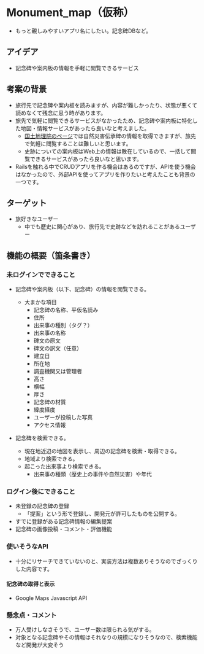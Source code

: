 # Monument_map（仮称）
- もっと親しみやすいアプリ名にしたい。記念碑DBなど。

## アイデア
- 記念碑や案内板の情報を手軽に閲覧できるサービス

## 考案の背景
- 旅行先で記念碑や案内板を読みますが、内容が難しかったり、状態が悪くて読めなくて残念に思う時があります。
- 旅先で気軽に閲覧できるサービスがなかったため、記念碑や案内板に特化した地図・情報サービスがあったら良いなと考えました。
  - [国土地理院のページ](https://www.gsi.go.jp/bousaichiri/denshouhi_download.html)では自然災害伝承碑の情報を取得できますが、旅先で気軽に閲覧することは難しいと思います。
  - 史跡についての案内板はWeb上の情報は散在しているので、一括して閲覧できるサービスがあったら良いなと思います。
- Railsを触れる中でCRUDアプリを作る機会はあるのですが、APIを使う機会はなかったので、外部APIを使ってアプリを作りたいと考えたことも背景の一つです。

## ターゲット
- 旅好きなユーザー
  - 中でも歴史に関心があり、旅行先で史跡などを訪れることがあるユーザー

## 機能の概要（箇条書き）
### 未ログインでできること
- 記念碑や案内板（以下、記念碑）の情報を閲覧できる。
  - 大まかな項目
    - 記念碑の名称、平仮名読み
    - 住所
    - 出来事の種別（タグ？）
    - 出来事の名称
    - 碑文の原文
    - 碑文の訳文（任意）
    - 建立日
    - 所在地
    - 調査機関又は管理者
    - 高さ
    - 横幅
    - 厚さ
    - 記念碑の材質
    - 緯度経度
    - ユーザーが投稿した写真
    - アクセス情報

- 記念碑を検索できる。
  - 現在地近辺の地図を表示し、周辺の記念碑を検索・取得できる。
  - 地域より検索できる。
  - 起こった出来事より検索できる。
    - 出来事の種類（歴史上の事件や自然災害）や年代

### ログイン後にできること
- 未登録の記念碑の登録
  - 「提案」という形で登録し、開発元が許可したものを公開する。
- すでに登録がある記念碑情報の編集提案
- 記念碑の画像投稿・コメント・評価機能

### 使いそうなAPI
- 十分にリサーチできていないのと、実装方法は複数ありそうなのでざっくりした内容です。
#### 記念碑の取得と表示
- Google Maps Javascript API

### 懸念点・コメント
- 万人受けしなさそうで、ユーザー数は限られる気がする。
- 対象となる記念碑やその情報はそれなりの規模になりそうなので、検索機能など開発が大変そう
